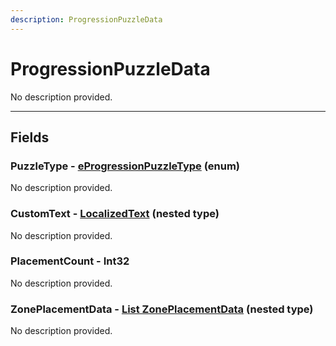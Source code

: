 ```yaml
---
description: ProgressionPuzzleData
---
```


# ProgressionPuzzleData

No description provided.

***

## Fields

### PuzzleType - [eProgressionPuzzleType](../enum-types.md#eprogressionpuzzletype) (enum)

No description provided.

### CustomText - [LocalizedText](./localizedtext.md) (nested type)

No description provided.

### PlacementCount - Int32

No description provided.

### ZonePlacementData - [List ZonePlacementData](./zoneplacementdata.md) (nested type)

No description provided.
